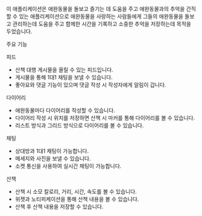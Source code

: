이 애플리케이션은 애완동물을 돌보고 즐기는 데 도움을 주고 애완동물과의 추억을 간직할 수 있는 애플리케이션으로
애완동물을 사랑하는 사람들에게 그들의 애완동물을 돌보고 관리하는데 도움을 주고 함께한 시간을 기록하고 소중한 추억을
저장하는데 목적을 두었습니다.

주요 기능

피드
- 산책 대행 게시물을 올릴 수 있는 피드입니다.
- 게시물을 통해 1대1 채팅을 보낼 수 있습니다.
- 좋아요와 댓글 기능이 있으며 댓글 작성 시 작성자에게 알림이 갑니다.

다이어리
- 애완동물마다 다이어리를 작성할 수 있습니다.
- 다이어리 작성 시 위치를 저장하면 산책 시 마커를 통해 다이어리를 볼 수 있습니다.
- 리스트 방식과 그리드 방식으로 다이어리를 볼 수 있습니다.

채팅
- 상대방과 1대1 채팅이 가능합니다.
- 메세지와 사진을 보낼 수 있습니다.
- 소켓 통신을 사용하여 실시간 채팅이 가능합니다.

산책
- 산책 시 소모 칼로리, 거리, 시간, 속도를 볼 수 있습니다.
- 위젯과 노티피케이션을 통해 산책 내용을 볼 수 있습니다.
- 산책 후 산책 내용을 저장할 수 있습니다.
